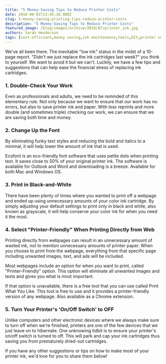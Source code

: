 ```yaml
---
title: "5 Money-Saving Tips to Reduce Printer Costs"
date: 2016-08-01T13:45:38.000Z
slug: 5-money-saving-printing-tips-reduce-printer-costs
description: "5 Money-Saving Tips to Reduce Printer Costs"
featured_image: /blog/images/archive/2016/07/printer_ink.jpg
authors: Sarah Henderson
tags: [cost-efficient,money saving,ink maintanence,tools,DIY,printer ink,printer maintanence]
---
```


We've all been there. The inevitable "low ink" status in the midst of a 10-page report. "Didn't we just replace the ink cartridges last week?" you think to yourself. We want to avoid it but we can't. Luckily, we have a few tips and suggestions that can help ease the financial stress of replacing ink cartridges.

### 1\. Double-Check Your Work

Even as professionals and adults, we need to be reminded of this elementary rule. Not only because we want to ensure that our work has no errors, but also to save printer ink and paper. With less reprints and more double (and sometimes triple) checking our work, we can ensure that we are saving both time and money.

### 2\. Change Up the Font

By eliminating funky text styles and reducing the bold and italics to a minimal, it will help lower the amount of ink that is used.

Ecofont is an eco-friendly font software that uses petite dots when printing text. It saves close to 50% of your original printer ink. The software is available for Outlook and Word and downloading is a breeze. Available for both Mac and Windows OS.

### 3\. Print in Black-and-White

There have been plenty of times where you wanted to print off a webpage and ended up using unnecessary amounts of your color ink cartridge. By simply adjusting your default settings to print only in black and white, also known as grayscale, it will help conserve your color ink for when you need it the most.

### 4\. Select "Printer-Friendly" When Printing Directly from Web

Printing directly from webpages can result in an unnecessary amount of wasted ink, not to mention unnecessary amounts of printer paper. When you choose to print from the webpage, everything from that specific page including unwanted images, text, and ads will be included.

Most webpages include an option for when you want to print, called "Printer-Friendly" option. This option will eliminate all unwanted images and texts and gives you what is most important.

If that option is unavailable, there is a free tool that you can use called Print What You Like. This tool is free to use and it provides a printer-friendly version of any webpage. Also available as a Chrome extension.

### 5\. Turn Your Printer's 'On/Off Switch' to OFF

Unlike computers and other electronic devices where we always make sure to turn off when we're finished, printers are one of the few devices that we just leave on to hibernate. One unknowing tidbit is to ensure your printer's on/off switch is turned to off. This will park and cap your ink cartridges thus saving you from prematurely dried-out cartridges.

If you have any other suggestions or tips on how to make most of your printer ink, we'd love for you to share them below!